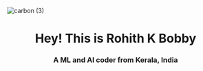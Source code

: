 ![carbon (3)](https://user-images.githubusercontent.com/67266075/110074200-d23a2080-7da6-11eb-95f3-7f62b7d1188f.png)
<h1 align="center">Hey! This is Rohith K Bobby</h1>
<h3 align="center">A ML and AI coder from Kerala, India</h3>



